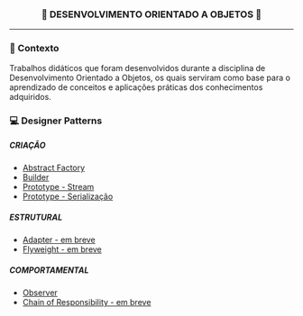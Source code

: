 <h3 align="center">
  <strong> 🤖 DESENVOLVIMENTO ORIENTADO A OBJETOS 🤖 </strong>
</h3>

_________

### 📌 Contexto

Trabalhos didáticos que foram desenvolvidos durante a disciplina de Desenvolvimento Orientado a Objetos, os quais serviram como base para o aprendizado de conceitos e aplicações práticas dos conhecimentos adquiridos.

### :computer: Designer Patterns
##### CRIAÇÃO
- [Abstract Factory](https://github.com/eduardarsimoes/DOO/tree/main/criacao/fabricaAbstrata)
- [Builder](https://github.com/eduardarsimoes/DOO/tree/main/criacao/builder/Refeicao/src)
- [Prototype - Stream](https://github.com/eduardarsimoes/DOO/tree/main/criacao/Stream/src/stream)
- [Prototype - Serialização](https://github.com/eduardarsimoes/DOO/tree/main/criacao/Serializacao/src/serializacao)

##### ESTRUTURAL
- [Adapter - em breve]()
- [Flyweight - em breve]()

##### COMPORTAMENTAL
- [Observer](https://github.com/eduardarsimoes/DOO/tree/main/comportamental/Observer)
- [Chain of Responsibility - em breve]()
